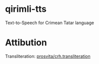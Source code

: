 # qirimli-tts
Text-to-Speech for Crimean Tatar language


# Attibution

Transliteration: [prosvita/crh.transliteration](https://github.com/prosvita/crh.transliteration)  
